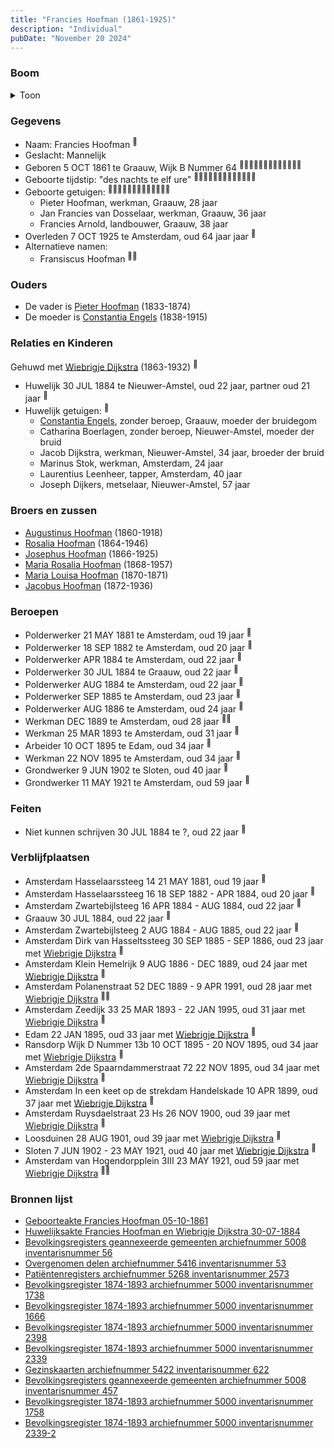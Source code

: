 ```yaml
---
title: "Francies Hoofman (1861-1925)"
description: "Individual"
pubDate: "November 20 2024"
---
```


### Boom
<details><summary>Toon</summary>

![test](https://www.plantuml.com/plantuml/svg/ZPDRRzf048NVzrUCaeS-HR9PN0D2A87OlQYvg4fJzGcjxOdPU2zeTob24V-zGp2GAb78cpMxP_QRESVdFWWN5bentqWp5qveA4JPrCukJ3MnoZe8JXXFHsW2cyaAePIkLBZzHZqFAz2e2tH-M_817TgmcYDxqRLKmdjuOW0mjgv2TpUJPMFG--5G2sb68-1ipTWdk7r-ohEjukHM8ZM4hzO-Q65EG7Zu5aLHp05ECvud-PYwFZr8LDKQXeD25AjfOKDGE1X17wukVaBSuvmQc816UeylRljceTHKc6fQEkjzOGc8P3o6osn2khGBNvmGYoMXjJmJQsXf9aW1cQbH-GDIbv3oSSOp_WuImVHWZ7zfIUOuIGpND_SGz-Fa5SXmiCIgagQcQvq4ll-wfjwVesUSd72Y14wLh6TXXKhP9I6jMRkvixFs1ckv3uLMIONDKOUptNCvnQ2Kw5yvqU6mj_2u8mdSJEuseF5keACxIBUIFWrveJVfgeJUHAK5-osnSB9-HBYKZusdkExGulHZZYIKaZyR9WvZjz3wGyRqjj7gyyv_L6-OmoCovmSfUjszEKdwjZcTlJb9ojeH3WLsZgQYl_KV)
</details>

### Gegevens
- Naam: Francies Hoofman <sup><a href="../s00028/" style="text-decoration:none" title="Geboorteakte Francies Hoofman 05-10-1861">:link:</a></sup>
- Geslacht: Mannelijk
- Geboren 5 OCT 1861 te Graauw, Wijk B Nummer 64 <sup><a href="../s00028/" style="text-decoration:none" title="Geboorteakte Francies Hoofman 05-10-1861">:link:</a><a href="../s00248/" style="text-decoration:none" title="Overgenomen delen archiefnummer 5416 inventarisnummer 53">:link:</a><a href="../s00251/" style="text-decoration:none" title="Huwelijksakte Francies Hoofman en Wiebrigje Dijkstra 30-07-1884 ">:link:</a><a href="../s00304/" style="text-decoration:none" title="Bevolkingsregisters geannexeerde gemeenten archiefnummer 5008 inventarisnummer 56">:link:</a><a href="../s00307/" style="text-decoration:none" title="Patiëntenregisters archiefnummer 5268 inventarisnummer 2573">:link:</a><a href="../s00308/" style="text-decoration:none" title="Bevolkingsregister 1874-1893 archiefnummer 5000 inventarisnummer 1738">:link:</a><a href="../s00309/" style="text-decoration:none" title="Bevolkingsregister 1874-1893 archiefnummer 5000 inventarisnummer 1666">:link:</a><a href="../s00310/" style="text-decoration:none" title="Bevolkingsregister 1874-1893 archiefnummer 5000 inventarisnummer 2398">:link:</a><a href="../s00311/" style="text-decoration:none" title="Bevolkingsregister 1874-1893 archiefnummer 5000 inventarisnummer 2339">:link:</a><a href="../s00312/" style="text-decoration:none" title="Gezinskaarten archiefnummer 5422 inventarisnummer 622">:link:</a><a href="../s00313/" style="text-decoration:none" title="Bevolkingsregisters geannexeerde gemeenten archiefnummer 5008 inventarisnummer 457">:link:</a><a href="../s00314/" style="text-decoration:none" title="Bevolkingsregister 1874-1893 archiefnummer 5000 inventarisnummer 1758">:link:</a><a href="../s00315/" style="text-decoration:none" title="Bevolkingsregister 1874-1893 archiefnummer 5000 inventarisnummer 2339-2">:link:</a></sup>
- Geboorte tijdstip: "des nachts te elf ure" <sup><a href="../s00028/" style="text-decoration:none" title="Geboorteakte Francies Hoofman 05-10-1861">:link:</a><a href="../s00248/" style="text-decoration:none" title="Overgenomen delen archiefnummer 5416 inventarisnummer 53">:link:</a><a href="../s00251/" style="text-decoration:none" title="Huwelijksakte Francies Hoofman en Wiebrigje Dijkstra 30-07-1884 ">:link:</a><a href="../s00304/" style="text-decoration:none" title="Bevolkingsregisters geannexeerde gemeenten archiefnummer 5008 inventarisnummer 56">:link:</a><a href="../s00307/" style="text-decoration:none" title="Patiëntenregisters archiefnummer 5268 inventarisnummer 2573">:link:</a><a href="../s00308/" style="text-decoration:none" title="Bevolkingsregister 1874-1893 archiefnummer 5000 inventarisnummer 1738">:link:</a><a href="../s00309/" style="text-decoration:none" title="Bevolkingsregister 1874-1893 archiefnummer 5000 inventarisnummer 1666">:link:</a><a href="../s00310/" style="text-decoration:none" title="Bevolkingsregister 1874-1893 archiefnummer 5000 inventarisnummer 2398">:link:</a><a href="../s00311/" style="text-decoration:none" title="Bevolkingsregister 1874-1893 archiefnummer 5000 inventarisnummer 2339">:link:</a><a href="../s00312/" style="text-decoration:none" title="Gezinskaarten archiefnummer 5422 inventarisnummer 622">:link:</a><a href="../s00313/" style="text-decoration:none" title="Bevolkingsregisters geannexeerde gemeenten archiefnummer 5008 inventarisnummer 457">:link:</a><a href="../s00314/" style="text-decoration:none" title="Bevolkingsregister 1874-1893 archiefnummer 5000 inventarisnummer 1758">:link:</a><a href="../s00315/" style="text-decoration:none" title="Bevolkingsregister 1874-1893 archiefnummer 5000 inventarisnummer 2339-2">:link:</a></sup>
- Geboorte getuigen: <sup><a href="../s00028/" style="text-decoration:none" title="Geboorteakte Francies Hoofman 05-10-1861">:link:</a><a href="../s00248/" style="text-decoration:none" title="Overgenomen delen archiefnummer 5416 inventarisnummer 53">:link:</a><a href="../s00251/" style="text-decoration:none" title="Huwelijksakte Francies Hoofman en Wiebrigje Dijkstra 30-07-1884 ">:link:</a><a href="../s00304/" style="text-decoration:none" title="Bevolkingsregisters geannexeerde gemeenten archiefnummer 5008 inventarisnummer 56">:link:</a><a href="../s00307/" style="text-decoration:none" title="Patiëntenregisters archiefnummer 5268 inventarisnummer 2573">:link:</a><a href="../s00308/" style="text-decoration:none" title="Bevolkingsregister 1874-1893 archiefnummer 5000 inventarisnummer 1738">:link:</a><a href="../s00309/" style="text-decoration:none" title="Bevolkingsregister 1874-1893 archiefnummer 5000 inventarisnummer 1666">:link:</a><a href="../s00310/" style="text-decoration:none" title="Bevolkingsregister 1874-1893 archiefnummer 5000 inventarisnummer 2398">:link:</a><a href="../s00311/" style="text-decoration:none" title="Bevolkingsregister 1874-1893 archiefnummer 5000 inventarisnummer 2339">:link:</a><a href="../s00312/" style="text-decoration:none" title="Gezinskaarten archiefnummer 5422 inventarisnummer 622">:link:</a><a href="../s00313/" style="text-decoration:none" title="Bevolkingsregisters geannexeerde gemeenten archiefnummer 5008 inventarisnummer 457">:link:</a><a href="../s00314/" style="text-decoration:none" title="Bevolkingsregister 1874-1893 archiefnummer 5000 inventarisnummer 1758">:link:</a><a href="../s00315/" style="text-decoration:none" title="Bevolkingsregister 1874-1893 archiefnummer 5000 inventarisnummer 2339-2">:link:</a></sup>
  - Pieter Hoofman, werkman, Graauw, 28 jaar
  - Jan Francies van Dosselaar, werkman, Graauw, 36 jaar
  - Francies Arnold, landbouwer, Graauw, 38 jaar
- Overleden 7 OCT 1925 te Amsterdam, oud 64 jaar jaar <sup><a href="../s00312/" style="text-decoration:none" title="Gezinskaarten archiefnummer 5422 inventarisnummer 622">:link:</a></sup>
- Alternatieve namen:
  - Fransiscus Hoofman <sup><a href="../s00310/" style="text-decoration:none" title="Bevolkingsregister 1874-1893 archiefnummer 5000 inventarisnummer 2398">:link:</a><a href="../s00313/" style="text-decoration:none" title="Bevolkingsregisters geannexeerde gemeenten archiefnummer 5008 inventarisnummer 457">:link:</a></sup>

### Ouders
- De vader is [Pieter Hoofman](../i00013/) (1833-1874)
- De moeder is [Constantia Engels](../i00014/) (1838-1915)

### Relaties en Kinderen

Gehuwd met [Wiebrigje Dijkstra](../i00174/) (1863-1932) <sup><a href="../s00251/" style="text-decoration:none" title="Huwelijksakte Francies Hoofman en Wiebrigje Dijkstra 30-07-1884 ">:link:</a></sup>
- Huwelijk 30 JUL 1884 te Nieuwer-Amstel, oud 22 jaar, partner oud 21 jaar <sup><a href="../s00251/" style="text-decoration:none" title="Huwelijksakte Francies Hoofman en Wiebrigje Dijkstra 30-07-1884 ">:link:</a></sup>
- Huwelijk getuigen:  <sup><a href="../s00251/" style="text-decoration:none" title="Huwelijksakte Francies Hoofman en Wiebrigje Dijkstra 30-07-1884 ">:link:</a></sup>
  - [Constantia Engels](../i00014/), zonder beroep, Graauw, moeder der bruidegom
  - Catharina Boerlagen, zonder beroep, Nieuwer-Amstel, moeder der bruid
  - Jacob Dijkstra, werkman, Nieuwer-Amstel, 34 jaar, broeder der bruid
  - Marinus Stok, werkman, Amsterdam, 24 jaar
  - Laurentius Leenheer, tapper, Amsterdam, 40 jaar
  - Joseph Dijkers, metselaar, Nieuwer-Amstel, 57 jaar

### Broers en zussen
- [Augustinus Hoofman](../i00007/) (1860-1918)
- [Rosalia Hoofman](../i00024/) (1864-1946)
- [Josephus Hoofman](../i00025/) (1866-1925)
- [Maria Rosalia Hoofman](../i00026/) (1868-1957)
- [Maria Louisa Hoofman](../i00027/) (1870-1871)
- [Jacobus Hoofman](../i00072/) (1872-1936)

### Beroepen
- Polderwerker 21 MAY 1881 te Amsterdam, oud 19 jaar <sup><a href="../s00307/" style="text-decoration:none" title="Patiëntenregisters archiefnummer 5268 inventarisnummer 2573">:link:</a></sup>
- Polderwerker 18 SEP 1882 te Amsterdam, oud 20 jaar <sup><a href="../s00308/" style="text-decoration:none" title="Bevolkingsregister 1874-1893 archiefnummer 5000 inventarisnummer 1738">:link:</a></sup>
- Polderwerker APR 1884 te Amsterdam, oud 22 jaar <sup><a href="../s00311/" style="text-decoration:none" title="Bevolkingsregister 1874-1893 archiefnummer 5000 inventarisnummer 2339">:link:</a></sup>
- Polderwerker 30 JUL 1884 te Graauw, oud 22 jaar <sup><a href="../s00251/" style="text-decoration:none" title="Huwelijksakte Francies Hoofman en Wiebrigje Dijkstra 30-07-1884 ">:link:</a></sup>
- Polderwerker AUG 1884 te Amsterdam, oud 22 jaar <sup><a href="../s00315/" style="text-decoration:none" title="Bevolkingsregister 1874-1893 archiefnummer 5000 inventarisnummer 2339-2">:link:</a></sup>
- Polderwerker SEP 1885 te Amsterdam, oud 23 jaar <sup><a href="../s00309/" style="text-decoration:none" title="Bevolkingsregister 1874-1893 archiefnummer 5000 inventarisnummer 1666">:link:</a></sup>
- Polderwerker AUG 1886 te Amsterdam, oud 24 jaar <sup><a href="../s00314/" style="text-decoration:none" title="Bevolkingsregister 1874-1893 archiefnummer 5000 inventarisnummer 1758">:link:</a></sup>
- Werkman DEC 1889 te Amsterdam, oud 28 jaar <sup><a href="../s00248/" style="text-decoration:none" title="Overgenomen delen archiefnummer 5416 inventarisnummer 53">:link:</a><a href="../s00310/" style="text-decoration:none" title="Bevolkingsregister 1874-1893 archiefnummer 5000 inventarisnummer 2398">:link:</a></sup>
- Werkman 25 MAR 1893 te Amsterdam, oud 31 jaar <sup><a href="../s00248/" style="text-decoration:none" title="Overgenomen delen archiefnummer 5416 inventarisnummer 53">:link:</a></sup>
- Arbeider 10 OCT 1895 te Edam, oud 34 jaar <sup><a href="../s00313/" style="text-decoration:none" title="Bevolkingsregisters geannexeerde gemeenten archiefnummer 5008 inventarisnummer 457">:link:</a></sup>
- Werkman 22 NOV 1895 te Amsterdam, oud 34 jaar <sup><a href="../s00248/" style="text-decoration:none" title="Overgenomen delen archiefnummer 5416 inventarisnummer 53">:link:</a></sup>
- Grondwerker 9 JUN 1902 te Sloten, oud 40 jaar <sup><a href="../s00304/" style="text-decoration:none" title="Bevolkingsregisters geannexeerde gemeenten archiefnummer 5008 inventarisnummer 56">:link:</a></sup>
- Grondwerker 11 MAY 1921 te Amsterdam, oud 59 jaar <sup><a href="../s00312/" style="text-decoration:none" title="Gezinskaarten archiefnummer 5422 inventarisnummer 622">:link:</a></sup>

### Feiten
- Niet kunnen schrijven 30 JUL 1884 te ?, oud 22 jaar <sup><a href="../s00251/" style="text-decoration:none" title="Huwelijksakte Francies Hoofman en Wiebrigje Dijkstra 30-07-1884 ">:link:</a></sup>

### Verblijfplaatsen
- Amsterdam Hasselaarssteeg 14 21 MAY 1881, oud 19 jaar  <sup><a href="../s00307/" style="text-decoration:none" title="Patiëntenregisters archiefnummer 5268 inventarisnummer 2573">:link:</a></sup>
- Amsterdam Hasselaarssteeg 16 18 SEP 1882 - APR 1884, oud 20 jaar  <sup><a href="../s00308/" style="text-decoration:none" title="Bevolkingsregister 1874-1893 archiefnummer 5000 inventarisnummer 1738">:link:</a></sup>
- Amsterdam Zwartebijlsteeg 16 APR 1884 - AUG 1884, oud 22 jaar  <sup><a href="../s00311/" style="text-decoration:none" title="Bevolkingsregister 1874-1893 archiefnummer 5000 inventarisnummer 2339">:link:</a></sup>
- Graauw  30 JUL 1884, oud 22 jaar  <sup><a href="../s00251/" style="text-decoration:none" title="Huwelijksakte Francies Hoofman en Wiebrigje Dijkstra 30-07-1884 ">:link:</a></sup>
- Amsterdam Zwartebijlsteeg 2 AUG 1884 - AUG 1885, oud 22 jaar  <sup><a href="../s00315/" style="text-decoration:none" title="Bevolkingsregister 1874-1893 archiefnummer 5000 inventarisnummer 2339-2">:link:</a></sup>
- Amsterdam Dirk van Hasseltssteeg 30 SEP 1885 - SEP 1886, oud 23 jaar met [Wiebrigje Dijkstra](../i00174/) <sup><a href="../s00309/" style="text-decoration:none" title="Bevolkingsregister 1874-1893 archiefnummer 5000 inventarisnummer 1666">:link:</a></sup>
- Amsterdam Klein Hemelrijk 9 AUG 1886 - DEC 1889, oud 24 jaar met [Wiebrigje Dijkstra](../i00174/) <sup><a href="../s00312/" style="text-decoration:none" title="Gezinskaarten archiefnummer 5422 inventarisnummer 622">:link:</a></sup>
- Amsterdam Polanenstraat 52 DEC 1889 - 9 APR 1991, oud 28 jaar met [Wiebrigje Dijkstra](../i00174/) <sup><a href="../s00248/" style="text-decoration:none" title="Overgenomen delen archiefnummer 5416 inventarisnummer 53">:link:</a><a href="../s00310/" style="text-decoration:none" title="Bevolkingsregister 1874-1893 archiefnummer 5000 inventarisnummer 2398">:link:</a></sup>
- Amsterdam Zeedijk 33 25 MAR 1893 - 22 JAN 1995, oud 31 jaar met [Wiebrigje Dijkstra](../i00174/) <sup><a href="../s00248/" style="text-decoration:none" title="Overgenomen delen archiefnummer 5416 inventarisnummer 53">:link:</a></sup>
- Edam  22 JAN 1895, oud 33 jaar met [Wiebrigje Dijkstra](../i00174/) <sup><a href="../s00248/" style="text-decoration:none" title="Overgenomen delen archiefnummer 5416 inventarisnummer 53">:link:</a></sup>
- Ransdorp Wijk D Nummer 13b 10 OCT 1895 - 20 NOV 1895, oud 34 jaar met [Wiebrigje Dijkstra](../i00174/) <sup><a href="../s00313/" style="text-decoration:none" title="Bevolkingsregisters geannexeerde gemeenten archiefnummer 5008 inventarisnummer 457">:link:</a></sup>
- Amsterdam 2de Spaarndammerstraat 72 22 NOV 1895, oud 34 jaar met [Wiebrigje Dijkstra](../i00174/) <sup><a href="../s00248/" style="text-decoration:none" title="Overgenomen delen archiefnummer 5416 inventarisnummer 53">:link:</a></sup>
- Amsterdam In een keet op de strekdam Handelskade 10 APR 1899, oud 37 jaar met [Wiebrigje Dijkstra](../i00174/) <sup><a href="../s00248/" style="text-decoration:none" title="Overgenomen delen archiefnummer 5416 inventarisnummer 53">:link:</a></sup>
- Amsterdam Ruysdaelstraat 23 Hs 26 NOV 1900, oud 39 jaar met [Wiebrigje Dijkstra](../i00174/) <sup><a href="../s00248/" style="text-decoration:none" title="Overgenomen delen archiefnummer 5416 inventarisnummer 53">:link:</a></sup>
- Loosduinen  28 AUG 1901, oud 39 jaar met [Wiebrigje Dijkstra](../i00174/) <sup><a href="../s00248/" style="text-decoration:none" title="Overgenomen delen archiefnummer 5416 inventarisnummer 53">:link:</a></sup>
- Sloten  7 JUN 1902 - 23 MAY 1921, oud 40 jaar met [Wiebrigje Dijkstra](../i00174/) <sup><a href="../s00304/" style="text-decoration:none" title="Bevolkingsregisters geannexeerde gemeenten archiefnummer 5008 inventarisnummer 56">:link:</a></sup>
- Amsterdam van Hogendorpplein 3III 23 MAY 1921, oud 59 jaar met [Wiebrigje Dijkstra](../i00174/) <sup><a href="../s00304/" style="text-decoration:none" title="Bevolkingsregisters geannexeerde gemeenten archiefnummer 5008 inventarisnummer 56">:link:</a><a href="../s00312/" style="text-decoration:none" title="Gezinskaarten archiefnummer 5422 inventarisnummer 622">:link:</a></sup>

### Bronnen lijst
- [Geboorteakte Francies Hoofman 05-10-1861](../s00028/)
- [Huwelijksakte Francies Hoofman en Wiebrigje Dijkstra 30-07-1884 ](../s00251/)
- [Bevolkingsregisters geannexeerde gemeenten archiefnummer 5008 inventarisnummer 56](../s00304/)
- [Overgenomen delen archiefnummer 5416 inventarisnummer 53](../s00248/)
- [Patiëntenregisters archiefnummer 5268 inventarisnummer 2573](../s00307/)
- [Bevolkingsregister 1874-1893 archiefnummer 5000 inventarisnummer 1738](../s00308/)
- [Bevolkingsregister 1874-1893 archiefnummer 5000 inventarisnummer 1666](../s00309/)
- [Bevolkingsregister 1874-1893 archiefnummer 5000 inventarisnummer 2398](../s00310/)
- [Bevolkingsregister 1874-1893 archiefnummer 5000 inventarisnummer 2339](../s00311/)
- [Gezinskaarten archiefnummer 5422 inventarisnummer 622](../s00312/)
- [Bevolkingsregisters geannexeerde gemeenten archiefnummer 5008 inventarisnummer 457](../s00313/)
- [Bevolkingsregister 1874-1893 archiefnummer 5000 inventarisnummer 1758](../s00314/)
- [Bevolkingsregister 1874-1893 archiefnummer 5000 inventarisnummer 2339-2](../s00315/)